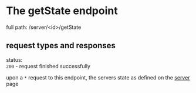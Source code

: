 # The getState endpoint

full path: /server/<id\>/getState
## request types and responses

status:     
`200` - request finished successfully <br>

upon a `*` request to this endpoint, the servers state as defined on the [server](/docs/server) page
